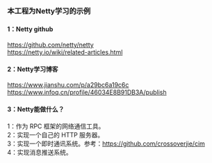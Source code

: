 ### 本工程为Netty学习的示例

#### 1：Netty github  
https://github.com/netty/netty  
https://netty.io/wiki/related-articles.html  
#### 2：Netty学习博客    
https://www.jianshu.com/p/a29bc6a19c6c   
https://www.infoq.cn/profile/46034E8B91DB3A/publish  
#### 3：Netty能做什么？  
1：作为 RPC 框架的网络通信工具。  
2：实现一个自己的 HTTP 服务器。  
3：实现一个即时通讯系统。参考：https://github.com/crossoverjie/cim    
4：实现消息推送系统。  